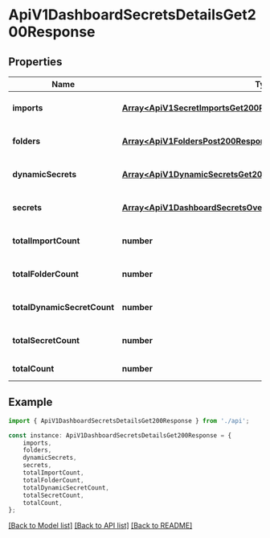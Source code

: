 # ApiV1DashboardSecretsDetailsGet200Response


## Properties

Name | Type | Description | Notes
------------ | ------------- | ------------- | -------------
**imports** | [**Array&lt;ApiV1SecretImportsGet200ResponseSecretImportsInner&gt;**](ApiV1SecretImportsGet200ResponseSecretImportsInner.md) |  | [optional] [default to undefined]
**folders** | [**Array&lt;ApiV1FoldersPost200ResponseFolder&gt;**](ApiV1FoldersPost200ResponseFolder.md) |  | [optional] [default to undefined]
**dynamicSecrets** | [**Array&lt;ApiV1DynamicSecretsGet200ResponseDynamicSecretsInner&gt;**](ApiV1DynamicSecretsGet200ResponseDynamicSecretsInner.md) |  | [optional] [default to undefined]
**secrets** | [**Array&lt;ApiV1DashboardSecretsOverviewGet200ResponseSecretsInner&gt;**](ApiV1DashboardSecretsOverviewGet200ResponseSecretsInner.md) |  | [optional] [default to undefined]
**totalImportCount** | **number** |  | [optional] [default to undefined]
**totalFolderCount** | **number** |  | [optional] [default to undefined]
**totalDynamicSecretCount** | **number** |  | [optional] [default to undefined]
**totalSecretCount** | **number** |  | [optional] [default to undefined]
**totalCount** | **number** |  | [default to undefined]

## Example

```typescript
import { ApiV1DashboardSecretsDetailsGet200Response } from './api';

const instance: ApiV1DashboardSecretsDetailsGet200Response = {
    imports,
    folders,
    dynamicSecrets,
    secrets,
    totalImportCount,
    totalFolderCount,
    totalDynamicSecretCount,
    totalSecretCount,
    totalCount,
};
```

[[Back to Model list]](../README.md#documentation-for-models) [[Back to API list]](../README.md#documentation-for-api-endpoints) [[Back to README]](../README.md)
